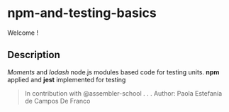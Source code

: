 
# npm-and-testing-basics
Welcome !

## Description

_Moments_ and _lodash_ node.js modules based code for testing units.
**npm** applied and **jest** implemented for testing

>In contribution with @assembler-school
.
.
.
Author: Paola Estefanía de Campos De Franco

